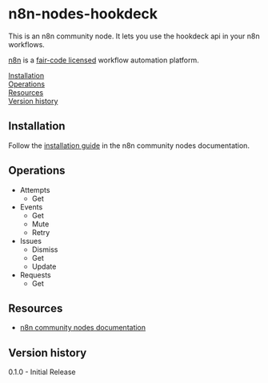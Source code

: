 # n8n-nodes-hookdeck

This is an n8n community node. It lets you use the hookdeck api in your n8n workflows.

[n8n](https://n8n.io/) is a [fair-code licensed](https://docs.n8n.io/reference/license/) workflow automation platform.

[Installation](#installation)  
[Operations](#operations)  
[Resources](#resources)  
[Version history](#version-history) 

## Installation

Follow the [installation guide](https://docs.n8n.io/integrations/community-nodes/installation/) in the n8n community nodes documentation.

## Operations

- Attempts
	- Get
- Events
	- Get
	- Mute
	- Retry
- Issues
	- Dismiss
	- Get
	- Update
- Requests
	- Get

## Resources

* [n8n community nodes documentation](https://docs.n8n.io/integrations/community-nodes/)

## Version history

0.1.0 - Initial Release

